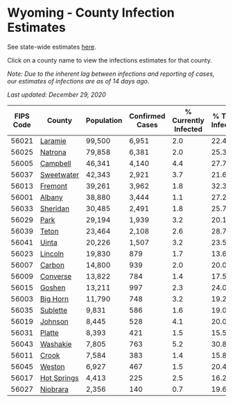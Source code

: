 # Wyoming - County Infection Estimates

See state-wide estimates [here](/infections/us-wy).

Click on a county name to view the infections estimates for that county.

*Note: Due to the inherent lag between infections and reporting of cases, our estimates of infections are as of 14 days ago.*

*Last updated: December 29, 2020*

|   FIPS Code |                     County |   Population |   Confirmed Cases |   % Currently Infected |   % Total Infected |
|-------------|----------------------------|--------------|-------------------|------------------------|--------------------|
|       56021 |         [Laramie](laramie) |       99,500 |             6,951 |                    2.0 |               22.4 |
|       56025 |         [Natrona](natrona) |       79,858 |             6,381 |                    2.0 |               25.3 |
|       56005 |       [Campbell](campbell) |       46,341 |             4,140 |                    4.4 |               27.7 |
|       56037 |   [Sweetwater](sweetwater) |       42,343 |             2,921 |                    3.7 |               21.6 |
|       56013 |         [Fremont](fremont) |       39,261 |             3,962 |                    1.8 |               32.3 |
|       56001 |           [Albany](albany) |       38,880 |             3,444 |                    1.1 |               27.2 |
|       56033 |       [Sheridan](sheridan) |       30,485 |             2,491 |                    1.8 |               25.7 |
|       56029 |               [Park](park) |       29,194 |             1,939 |                    3.2 |               20.1 |
|       56039 |             [Teton](teton) |       23,464 |             2,108 |                    2.6 |               28.7 |
|       56041 |             [Uinta](uinta) |       20,226 |             1,507 |                    3.2 |               23.5 |
|       56023 |         [Lincoln](lincoln) |       19,830 |               879 |                    1.7 |               13.6 |
|       56007 |           [Carbon](carbon) |       14,800 |               939 |                    2.0 |               20.0 |
|       56009 |       [Converse](converse) |       13,822 |               784 |                    1.4 |               17.5 |
|       56015 |           [Goshen](goshen) |       13,211 |               997 |                    2.3 |               24.0 |
|       56003 |       [Big Horn](big-horn) |       11,790 |               748 |                    3.2 |               19.2 |
|       56035 |       [Sublette](sublette) |        9,831 |               586 |                    1.6 |               19.0 |
|       56019 |         [Johnson](johnson) |        8,445 |               528 |                    4.1 |               20.0 |
|       56031 |           [Platte](platte) |        8,393 |               421 |                    1.5 |               15.5 |
|       56043 |       [Washakie](washakie) |        7,805 |               763 |                    5.2 |               30.8 |
|       56011 |             [Crook](crook) |        7,584 |               383 |                    1.4 |               15.8 |
|       56045 |           [Weston](weston) |        6,927 |               467 |                    1.5 |               20.4 |
|       56017 | [Hot Springs](hot-springs) |        4,413 |               225 |                    2.5 |               16.2 |
|       56027 |       [Niobrara](niobrara) |        2,356 |               140 |                    0.7 |               19.6 |